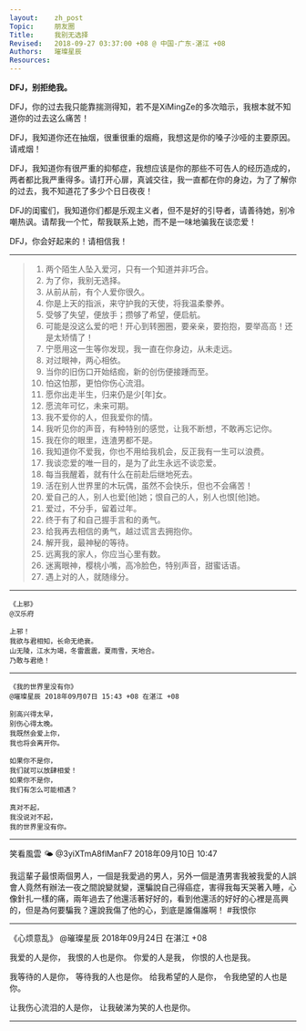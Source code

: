 ```yaml
---
layout:    zh_post
Topic:     朋友圈
Title:     我别无选择
Revised:   2018-09-27 03:37:00 +08 @ 中国-广东-湛江 +08
Authors:   璀璨星辰
Resources:
---
```


**DFJ，别拒绝我。**

DFJ，你的过去我只能靠揣测得知，若不是XiMingZe的多次暗示，我根本就不知道你的过去这么痛苦！

DFJ，我知道你还在抽烟，很重很重的烟瘾，我想这是你的嗓子沙哑的主要原因。请戒烟！

DFJ，我知道你有很严重的抑郁症，我想应该是你的那些不可告人的经历造成的，两者都比我严重得多。请打开心扉，真诚交往，我一直都在你的身边，为了了解你的过去，我不知道花了多少个日日夜夜！

DFJ的闺蜜们，我知道你们都是乐观主义者，但不是好的引导者，请善待她，别冷嘲热讽。请帮我一个忙，帮我联系上她，而不是一味地骗我在谈恋爱！

DFJ，你会好起来的！请相信我！

--------------------------------------------------------------------------------

> 01. 两个陌生人坠入爱河，只有一个知道并非巧合。
> 01. 为了你，我别无选择。
> 01. 从前从前，有个人爱你很久。
> 01. 你是上天的指派，来守护我的天使，将我温柔豢养。
> 01. 受够了失望，便放手；攒够了希望，便启航。
> 01. 可能是没这么爱的吧！开心到转圈圈，要亲亲，要抱抱，要举高高！还是太矫情了！
> 01. 宁愿用这一生等你发现，我一直在你身边，从未走远。
> 01. 对过眼神，两心相依。
> 01. 当你的旧伤口开始结痂，新的创伤便接踵而至。
> 01. 怕这怕那，更怕你伤心流泪。
> 01. 愿你出走半生，归来仍是少[年]女。
> 01. 愿流年可忆，未来可期。
> 01. 我不爱你的人，但我爱你的情。
> 01. 我听见你的声音，有种特别的感觉，让我不断想，不敢再忘记你。
> 01. 我在你的眼里，连渣男都不是。
> 01. 我知道你不爱我，你也不用给我机会，反正我有一生可以浪费。
> 01. 我谈恋爱的唯一目的，是为了此生永远不谈恋爱。
> 01. 每当我醒着，就有什么在前赴后继地死去。
> 01. 活在别人世界里的木玩偶，虽然不会快乐，但也不会痛苦！
> 01. 爱自己的人，别人也爱[他]她；恨自己的人，别人也恨[他]她。
> 01. 爱过，不分手，留着过年。
> 01. 终于有了和自己握手言和的勇气。
> 01. 给我再去相信的勇气，越过谎言去拥抱你。
> 01. 解开我，最神秘的等待。
> 01. 远离我的家人，你应当心里有数。
> 01. 迷离眼神，樱桃小嘴，高冷脸色，特别声音，甜蜜话语。
> 01. 遇上对的人，就随缘分。

--------------------------------------------------------------------------------

```
《上邪》
@汉乐府

上邪！
我欲与君相知，长命无绝衰。
山无陵，江水为竭，冬雷震震，夏雨雪，天地合。
乃敢与君绝！
```

--------------------------------------------------------------------------------

```
《我的世界里没有你》
@璀璨星辰 2018年09月07日 15:43 +08 在湛江 +08

别高兴得太早，
别伤心得太晚。
我既然会爱上你，
我也将会离开你。

如果你不是你，
我们就可以放肆相爱！
如果你不是你，
我们有怎么可能相遇？

真对不起，
我没说对不起，
我的世界里没有你。
```

--------------------------------------------------------------------------------

笑看風雲 🌤
@3yiXTmA8flManF7 2018年09月10日 10:47 

我這輩子最恨兩個男人，一個是我愛過的男人，另外一個是渣男害我被我愛的人誤會人竟然有辦法一夜之間說變就變，還騙說自己得癌症，害得我每天哭著入睡，心像針扎一樣的痛，兩年過去了他還活著好好的，看到他還活的好好的心裡是高興的，但是為何要騙我？還說我傷了他的心，到底是誰傷誰啊！ #我恨你

--------------------------------------------------------------------------------

《心烦意乱》
@璀璨星辰 2018年09月24日 在湛江 +08

我爱的人是你，
我恨的人也是你。
你爱的人是我，
你恨的人也是我。

我等待的人是你，
等待我的人也是你。
给我希望的人是你，
令我绝望的人也是你。

让我伤心流泪的人是你，
让我破涕为笑的人也是你。

--------------------------------------------------------------------------------
